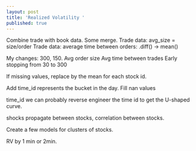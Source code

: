 ```yaml
---
layout: post
title: 'Realized Volatility '
published: true
---
```

Combine trade with book data. Some merge. 
Trade data: avg_size = size/order
Trade data: average time between orders: .diff() -> mean()


My changes: 300, 150.
Avg order size
Avg time between trades
Early stopping from 30 to 300

If missing values, replace by the mean for each stock id. 

Add time_id represents the bucket in the day. 
Fill nan values

time_id we can probably reverse engineer the time id to get the U-shaped curve. 

shocks propagate between stocks, correlation between stocks.

Create a few models for clusters of stocks. 

RV by 1 min or 2min. 